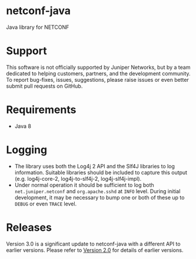 netconf-java
============
Java library for NETCONF

Support
=======
This software is not officially supported by Juniper Networks, but by a team dedicated to helping customers,
partners, and the development community.  To report bug-fixes, issues, suggestions, please raise issues
or even better submit pull requests on GitHub.

Requirements
============
* Java 8

Logging
=======
* The library uses both the Log4j 2 API and the Slf4J libraries to log information. Suitable libraries should be 
included to capture this output (e.g. log4j-core-2,  log4j-to-slf4j-2, log4j-slf4j-impl).
* Under normal operation it should be sufficient to log both `net.juniper.netconf` and `org.apache.sshd` at `INFO` 
level. During initial development, it may be necessary to bump one or both of these up to `DEBUG` or even `TRACE` level.

Releases
========
Version 3.0 is a significant update to netconf-java with a different API to earlier versions. 
Please refer to [Version 2.0](https://github.com/Juniper/netconf-java/releases/tag/v2.1.1.6) for details of earlier 
versions.